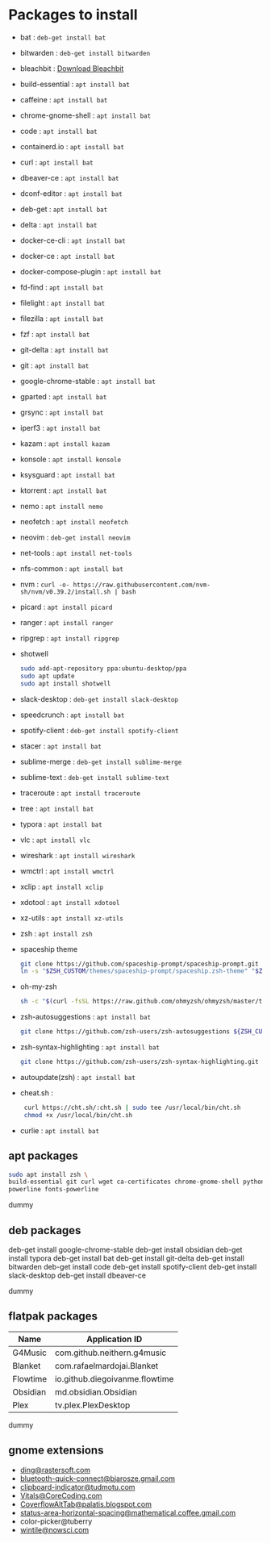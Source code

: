 # Packages to install

* bat : `deb-get install bat`

* bitwarden : `deb-get install bitwarden`
* bleachbit : [Download Bleachbit](https://www.bleachbit.org/download/linux)
* build-essential : `apt install bat`
* caffeine : `apt install bat`
* chrome-gnome-shell : `apt install bat`
* code : `apt install bat`
* containerd.io : `apt install bat`
* curl : `apt install bat`
* dbeaver-ce : `apt install bat`
* dconf-editor : `apt install bat`
* deb-get : `apt install bat`
* delta : `apt install bat`
* docker-ce-cli : `apt install bat`
* docker-ce : `apt install bat`
* docker-compose-plugin : `apt install bat`
* fd-find : `apt install bat`
* filelight : `apt install bat`
* filezilla : `apt install bat`
* fzf : `apt install bat`
* git-delta : `apt install bat`
* git : `apt install bat`
* google-chrome-stable : `apt install bat`
* gparted : `apt install bat`
* grsync : `apt install bat`
* iperf3 : `apt install bat`
* kazam : `apt install kazam`
* konsole : `apt install konsole`
* ksysguard : `apt install bat`
* ktorrent : `apt install bat`
* nemo : `apt install nemo`
* neofetch : `apt install neofetch`
* neovim : `deb-get install neovim`
* net-tools : `apt install net-tools`
* nfs-common : `apt install bat`
* nvm : `curl -o- https://raw.githubusercontent.com/nvm-sh/nvm/v0.39.2/install.sh | bash`
* picard : `apt install picard`
* ranger : `apt install ranger`
* ripgrep : `apt install ripgrep`
* shotwell

	```bash
	sudo add-apt-repository ppa:ubuntu-desktop/ppa
	sudo apt update
	sudo apt install shotwell
	```

* slack-desktop : `deb-get install slack-desktop`
* speedcrunch : `apt install bat`
* spotify-client : `deb-get install spotify-client`
* stacer : `apt install bat`
* sublime-merge : `deb-get install sublime-merge`
* sublime-text : `deb-get install sublime-text`
* traceroute : `apt install traceroute`
* tree : `apt install bat`
* typora : `apt install bat`
* vlc : `apt install vlc`
* wireshark : `apt install wireshark`
* wmctrl : `apt install wmctrl`
* xclip : `apt install xclip`
* xdotool : `apt install xdotool`
* xz-utils : `apt install xz-utils`
* zsh : `apt install zsh`
* spaceship theme

	```bash
	git clone https://github.com/spaceship-prompt/spaceship-prompt.git "$ZSH_CUSTOM/themes/spaceship-prompt" --depth=1
	ln -s "$ZSH_CUSTOM/themes/spaceship-prompt/spaceship.zsh-theme" "$ZSH_CUSTOM/themes/spaceship.zsh-theme"
	```

* oh-my-zsh

	```bash
	sh -c "$(curl -fsSL https://raw.github.com/ohmyzsh/ohmyzsh/master/tools/install.sh)"
	```

* zsh-autosuggestions : `apt install bat`

	```bash
	git clone https://github.com/zsh-users/zsh-autosuggestions ${ZSH_CUSTOM:-~/.oh-my-zsh/custom}/plugins/zsh-autosuggestions
	```

* zsh-syntax-highlighting : `apt install bat`

	```bash
	git clone https://github.com/zsh-users/zsh-syntax-highlighting.git ${ZSH_CUSTOM:-~/.oh-my-zsh/custom}/plugins/zsh-syntax-highlighting

	```

* autoupdate(zsh) : `apt install bat`
* cheat.sh :

   ``` bash
	curl https://cht.sh/:cht.sh | sudo tee /usr/local/bin/cht.sh
	chmod +x /usr/local/bin/cht.sh
   ```

* curlie : `apt install bat`

## apt packages

```bash
sudo apt install zsh \
build-essential git curl wget ca-certificates chrome-gnome-shell python3 python3-pip \
powerline fonts-powerline
```

dummy

## deb packages

deb-get install google-chrome-stable
deb-get install obsidian
deb-get install typora
deb-get install bat
deb-get install git-delta
deb-get install bitwarden
deb-get install code
deb-get install spotify-client
deb-get install slack-desktop
deb-get install dbeaver-ce

dummy

## flatpak packages

| Name     | Application ID                 |
| -------- | ------------------------------ |
| G4Music  | com.github.neithern.g4music    |
| Blanket  | com.rafaelmardojai.Blanket     |
| Flowtime | io.github.diegoivanme.flowtime |
| Obsidian | md.obsidian.Obsidian           |
| Plex     | tv.plex.PlexDesktop            |

dummy

## gnome extensions

* ding@rastersoft.com
* bluetooth-quick-connect@bjarosze.gmail.com
* clipboard-indicator@tudmotu.com
* Vitals@CoreCoding.com
* CoverflowAltTab@palatis.blogspot.com
* status-area-horizontal-spacing@mathematical.coffee.gmail.com
* color-picker@tuberry
* wintile@nowsci.com
